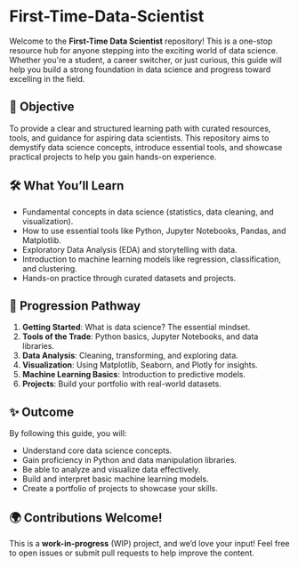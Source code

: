 # First-Time-Data-Scientist

Welcome to the **First-Time Data Scientist** repository! This is a one-stop resource hub for anyone stepping into the exciting world of data science. Whether you're a student, a career switcher, or just curious, this guide will help you build a strong foundation in data science and progress toward excelling in the field.

## 📌 Objective

To provide a clear and structured learning path with curated resources, tools, and guidance for aspiring data scientists. This repository aims to demystify data science concepts, introduce essential tools, and showcase practical projects to help you gain hands-on experience.

## 🛠️ What You’ll Learn
- Fundamental concepts in data science (statistics, data cleaning, and visualization).
- How to use essential tools like Python, Jupyter Notebooks, Pandas, and Matplotlib.
- Exploratory Data Analysis (EDA) and storytelling with data.
- Introduction to machine learning models like regression, classification, and clustering.
- Hands-on practice through curated datasets and projects.

## 🌱 Progression Pathway
1. **Getting Started**: What is data science? The essential mindset.
2. **Tools of the Trade**: Python basics, Jupyter Notebooks, and data libraries.
3. **Data Analysis**: Cleaning, transforming, and exploring data.
4. **Visualization**: Using Matplotlib, Seaborn, and Plotly for insights.
5. **Machine Learning Basics**: Introduction to predictive models.
6. **Projects**: Build your portfolio with real-world datasets.

## ✨ Outcome
By following this guide, you will:
- Understand core data science concepts.
- Gain proficiency in Python and data manipulation libraries.
- Be able to analyze and visualize data effectively.
- Build and interpret basic machine learning models.
- Create a portfolio of projects to showcase your skills.


## 🌍 Contributions Welcome!
This is a **work-in-progress** (WIP) project, and we’d love your input! Feel free to open issues or submit pull requests to help improve the content.
